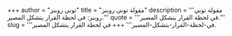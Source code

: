 +++
author = "توني روبنز"
title = "مقولة توني روبنز"
description = '''مقولة توني روبنز: في لحظة القرار يتشكل المصير.'''
quote = '''في لحظة القرار يتشكل المصير.'''
slug = '''في-لحظة-القرار-يتشكل-المصير'''
+++
في لحظة القرار يتشكل المصير.
